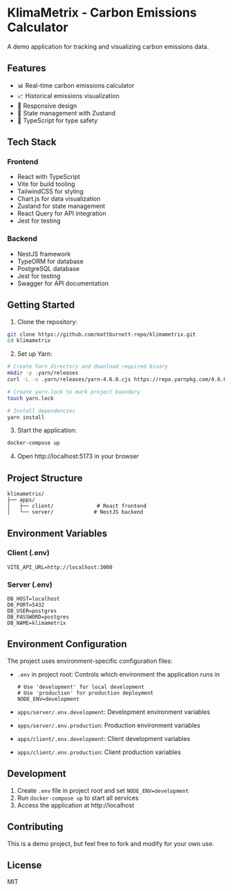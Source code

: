 # KlimaMetrix - Carbon Emissions Calculator

A demo application for tracking and visualizing carbon emissions data.

## Features

- 📊 Real-time carbon emissions calculator
- 📈 Historical emissions visualization
- 📱 Responsive design
- 🔄 State management with Zustand
- 📝 TypeScript for type safety

## Tech Stack

### Frontend
- React with TypeScript
- Vite for build tooling
- TailwindCSS for styling
- Chart.js for data visualization
- Zustand for state management
- React Query for API integration
- Jest for testing

### Backend
- NestJS framework
- TypeORM for database
- PostgreSQL database
- Jest for testing
- Swagger for API documentation

## Getting Started

1. Clone the repository:
```bash
git clone https://github.com/mattburnett-repo/klimametrix.git
cd klimametrix
```

2. Set up Yarn:
```bash
# Create Yarn directory and download required binary
mkdir -p .yarn/releases
curl -L -o .yarn/releases/yarn-4.6.0.cjs https://repo.yarnpkg.com/4.6.0/packages/yarnpkg-cli/bin/yarn.js

# Create yarn.lock to mark project boundary
touch yarn.lock

# Install dependencies
yarn install
```

3. Start the application:
```bash
docker-compose up
```

4. Open http://localhost:5173 in your browser

## Project Structure

```
klimametrix/
├── apps/
│   ├── client/              # React frontend
│   └── server/             # NestJS backend
```

## Environment Variables

### Client (.env)
```
VITE_API_URL=http://localhost:3000
```

### Server (.env)
```
DB_HOST=localhost
DB_PORT=5432
DB_USER=postgres
DB_PASSWORD=postgres
DB_NAME=klimametrix
```

## Environment Configuration

The project uses environment-specific configuration files:

- `.env` in project root: Controls which environment the application runs in
  ```env
  # Use 'development' for local development
  # Use 'production' for production deployment
  NODE_ENV=development
  ```

- `apps/server/.env.development`: Development environment variables
- `apps/server/.env.production`: Production environment variables
- `apps/client/.env.development`: Client development variables
- `apps/client/.env.production`: Client production variables

## Development

1. Create `.env` file in project root and set `NODE_ENV=development`
2. Run `docker-compose up` to start all services
3. Access the application at http://localhost

## Contributing

This is a demo project, but feel free to fork and modify for your own use.

## License

MIT 
